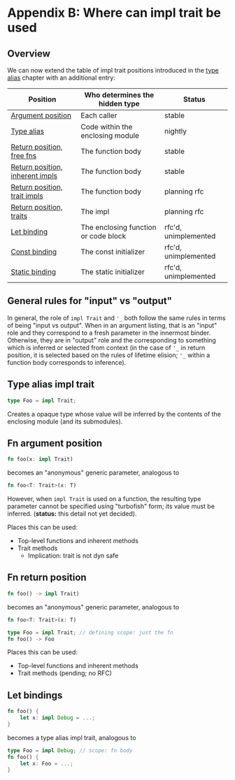 # Appendix B: Where can impl trait be used

## Overview

We can now extend the table of impl trait positions introduced in the [type alias][tait] chapter with an additional entry:

| Position                                | Who determines the hidden type       | Status               |
| --------------------------------------- | ------------------------------------ | -------------------- |
| [Argument position][apit]               | Each caller                          | stable               |
| [Type alias][tait]                      | Code within the enclosing module     | nightly              |
| [Return position, free fns][rpit]       | The function body                    | stable               |
| [Return position, inherent impls][rpit] | The function body                    | stable               |
| [Return position, trait impls][rpit]    | The function body                    | planning rfc         |
| [Return position, traits][rpit_trait]   | The impl                             | planning rfc         |
| [Let binding][lbit]                     | The enclosing function or code block | rfc'd, unimplemented |
| [Const binding][lbit]                   | The const initializer                | rfc'd, unimplemented |
| [Static binding][lbit]                  | The static initializer               | rfc'd, unimplemented |

[apit]: ./apit.md
[tait]: ./tait.md
[rpit]: ./rpit.md
[rpit_trait]: ./rpit_trait.md
[lbit]: ./lbit.md

## General rules for "input" vs "output"

In general, the role of `impl Trait` and `'_` both follow the same rules in terms of being "input vs output".  When in an argument listing, that is an "input" role and they correspond to a fresh parameter in the innermost binder. Otherwise, they are in "output" role and the corresponding to something which is inferred or selected from context (in the case of `'_` in return position, it is selected based on the rules of lifetime elision; `'_` within a function body corresponds to inference).

## Type alias impl trait

```rust
type Foo = impl Trait;
```

Creates a opaque type whose value will be inferred by the contents of the enclosing module (and its submodules).

## Fn argument position

```rust
fn foo(x: impl Trait)
```

becomes an "anonymous" generic parameter, analogous to

```rust
fn foo<T: Trait>(x: T)
```

However, when `impl Trait` is used on a function, the resulting type parameter cannot be specified using "turbofish" form; its value must be inferred. (**status:** this detail not yet decided).

Places this can be used:

* Top-level functions and inherent methods
* Trait methods
    * Implication: trait is not dyn safe

## Fn return position

```rust
fn foo() -> impl Trait)
```

becomes an "anonymous" generic parameter, analogous to

```rust
fn foo<T: Trait>(x: T)

type Foo = impl Trait; // defining scope: just the fn
fn foo() -> Foo
```

Places this can be used:

* Top-level functions and inherent methods
* Trait methods (pending; no RFC)

## Let bindings

```rust
fn foo() {
    let x: impl Debug = ...;
}
```

becomes a type alias impl trait, analogous to

```rust
type Foo = impl Debug; // scope: fn body
fn foo() {
    let x: Foo = ...;
}
```
